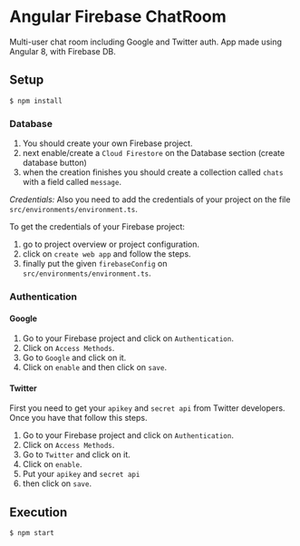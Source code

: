 # Angular Firebase ChatRoom

Multi-user chat room including Google and Twitter auth.
App made using Angular 8, with Firebase DB.

## Setup
    $ npm install

### Database
1. You should create your own Firebase project.
2. next enable/create a `Cloud Firestore` on the Database section (create database button)
3. when the creation finishes you should
create a collection called `chats` with a field called `message`.

*Credentials:* 
Also you need to add the credentials of your project on 
the file `src/environments/environment.ts`. 

To get the credentials of your Firebase project: 

1. go to project overview or project configuration.
2. click on `create web app` and follow the steps.
3. finally put the given `firebaseConfig` on `src/environments/environment.ts`.


### Authentication

#### Google
1. Go to your Firebase project and click on `Authentication`.
2. Click on `Access Methods`.
3. Go to `Google` and click on it.
4. Click on `enable` and then click on `save`.

#### Twitter

First you need to get your `apikey` and `secret api` from Twitter developers. 
Once you have that follow this steps.

1. Go to your Firebase project and click on `Authentication`.
2. Click on `Access Methods`.
3. Go to `Twitter` and click on it.
4. Click on `enable`.
5. Put your `apikey` and `secret api`
5. then click on `save`.

## Execution
    $ npm start
